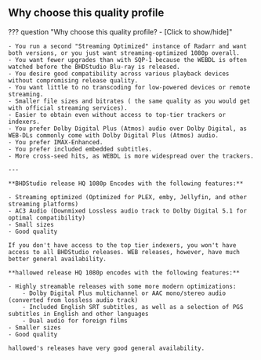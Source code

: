 <!-- markdownlint-disable MD041-->
## Why choose this quality profile

??? question "Why choose this quality profile? - [Click to show/hide]"

    - You run a second "Streaming Optimized" instance of Radarr and want both versions, or you just want streaming-optimized 1080p overall.
    - You want fewer upgrades than with SQP-1 because the WEBDL is often watched before the BHDStudio Blu-ray is released.
    - You desire good compatibility across various playback devices without compromising release quality.
    - You want little to no transcoding for low-powered devices or remote streaming.
    - Smaller file sizes and bitrates ( the same quality as you would get with official streaming services).
    - Easier to obtain even without access to top-tier trackers or indexers.
    - You prefer Dolby Digital Plus (Atmos) audio over Dolby Digital, as WEB-DLs commonly come with Dolby Digital Plus (Atmos) audio.
    - You prefer IMAX-Enhanced.
    - You prefer included embedded subtitles.
    - More cross-seed hits, as WEBDL is more widespread over the trackers.

    ---

    **BHDStudio release HQ 1080p Encodes with the following features:**

    - Streaming optimized (Optimized for PLEX, emby, Jellyfin, and other streaming platforms)
    - AC3 Audio (Downmixed Lossless audio track to Dolby Digital 5.1 for optimal compatibility)
    - Small sizes
    - Good quality

    If you don't have access to the top tier indexers, you won't have access to all BHDStudio releases. WEB releases, however, have much better general availability.

    **hallowed release HQ 1080p encodes with the following features:**

    - Highly streamable releases with some more modern optimizations:
        - Dolby Digital Plus multichannel or AAC mono/stereo audio (converted from lossless audio track)
        - Included English SRT subtitles, as well as a selection of PGS subtitles in English and other languages
        - Dual audio for foreign films
    - Smaller sizes
    - Good quality

    hallowed's releases have very good general availability.
<!-- markdownlint-enable MD041-->

